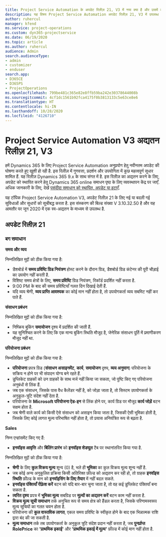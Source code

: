 ```yaml
---
title: Project Service Automation के अपडेट रिलीज़ 21, V3 में नया क्या है और उसमें क्या परिवर्तन हुआ है
description: यह विषय Project Service Automation अपडेट रिलीज़ 21, V3 में उपलब्ध सुविधाओं और सुधारों को सूचीबद्ध करता है.
author: ruhercul
manager: kfend
ms.service: project-operations
ms.custom: dyn365-projectservice
ms.date: 06/19/2020
ms.topic: article
ms.author: ruhercul
audience: Admin
search.audienceType:
- admin
- customizer
- enduser
search.app:
- D365CE
- D365PS
- ProjectOperations
ms.openlocfilehash: 799be481c365e82e8ffb59ba242e30378644008b
ms.sourcegitcommit: 4cf1dc1561b92fca4175f0b3813133c5e63ce8e6
ms.translationtype: HT
ms.contentlocale: hi-IN
ms.lasthandoff: 10/28/2020
ms.locfileid: "4126710"
---
```

# <a name="project-service-automation-update-release-21-v3"></a>Project Service Automation V3 अद्यतन रिलीज़ 21, V3

हमें Dynamics 365 के लिए Project Service Automation अनुप्रयोग हेतु नवीनतम अपडेट की घोषणा करते हुए खुशी हो रही है. इस रिलीज़ में गुणवत्ता, प्रदर्शन और उपयोगिता में कुछ महत्वपूर्ण सुधार शामिल हैं. यह रिलीज़ Dynamics 365 9.x के साथ संगत में है. इस रिलीज़ का अद्यतन करने के लिए, अपडेट को स्थापित करने हेतु Dynamics 365 online समाधन पृष्ठ के लिए व्यवस्थापन केंद्र पर जाएँ. अधिक जानकारी के लिए, देखें [पसंदीदा समाधान को स्थापित, अपडेट या हटाएँ](https://docs.microsoft.com/power-platform/admin/install-remove-preferred-solution).

यह टॉपिक Project Service Automation V3, अपडेट रिलीज़ 21 के लिए नई या बदली गई सुविधाओं और सुधारों को सूचीबद्ध करता है. इस संस्करण की बिल्ड संख्या V 3.10.32.50 है और यह आमतौर पर जून 2020 में एक स्व-अद्यतन के माध्यम से उपलब्ध है.

## <a name="update-release-21"></a>अपडेट रिलीज़ 21

### <a name="bug-fixes"></a>बग समाधान

**समय और व्यय**

निम्नलिखित मुद्दों को ठीक किया गया है:

- डैशबोर्ड में **समय प्रविष्टि ग्रिड नियंत्रण** होस्ट करने के दौरान ग्रिड, डैशबोर्ड ग्रिड कंटेनर की पूरी चौड़ाई का उपयोग नहीं करती है.
- विशिष्ट समय क्षेत्रों के लिए, **समय प्रविष्टि** ग्रिड नियंत्रण, रिकॉर्ड प्रदर्शित नहीं करता है.
- 9:00 PM के बाद की समय प्रविष्टियाँ गलत दिन दिखाई देती हैं.
- यदि व्यय श्रेणी, **व्यय प्राप्ति आवश्यक** का कोई मान नहीं होता है, तो उपयोगकर्ता व्यय सबमिट नहीं कर पाते हैं.

**संसाधन प्रबंधन**

निम्नलिखित मुद्दों को ठीक किया गया है:

- निष्क्रिय बुकिंग **समायोजन** दृश्य में प्रदर्शित की जाती हैं.
- यह सुनिश्चित करने के लिए कि एक मान्य बुकिंग स्थिति मौजूद है, जेनेरिक संसाधन पूर्ति में प्रमाणीकरण मौजूद नहीं था.

**परियोजना प्रबंधन**

निम्नलिखित मुद्दों को ठीक किया गया है:

- **परियोजना** प्रपत्र ग्रिड (**संसाधन असाइनमेंट**, **कार्य**, **समायोजन** दृश्य, **व्यय अनुमान**) परियोजना के सक्रिय न होने पर भी संपादन योग्य बने रहते हैं.
- डुप्लिकेट ग्राहकों को उन ग्राहकों के साथ मर्ज नहीं किया जा सकता, जो पुष्टि किए गए परियोजना अनुबंधों से लिंक हैं.
- जब एक संसाधन, जिसके पास वैध कैलेंडर नहीं है, को जोड़ा जाता है, तो सिस्टम उपयोगकर्ता के अनुकूल-त्रुटि संदेश नहीं देता है.
- परियोजना के **Microsoft परियोजना ऐड-इन** से लिंक होने पर, कार्य ग्रिड पर मौजूद **कार्य जोड़ें** बटन सक्षम होता है.
- जब श्रेणी वाले कार्य को किसी ऐसे संसाधन को असाइन किया जाता है, जिसकी ऐसी भूमिका होती है, जिसके लिए कोई लागत मूल्य परिभाषित नहीं होता है, तो प्रयास अनियंत्रित रूप से बढ़ता है.

**Sales**

निम्न एन्हांसमेंट किए गए हैं:

- **इनवॉइस आवृत्ति** और **बिलिंग प्रारंभ** को **इनवॉइस शेड्यूल** टैब पर स्थानांतरित किया गया है.

निम्नलिखित मुद्दों को ठीक किया गया है:

- **श्रेणी** के लिए **कुल विक्रय मूल्य** शून्य (0) है, भले ही **भूमिका** का कुल विक्रय मूल्य शून्य नहीं है.
- जब कोई अन्य अनुकूलित प्रक्रिया किसी अतिरिक्त फ़ील्ड को अद्यतन कर रही हो, तो ग्राहक **इनवॉइस स्थिति** फ़ील्ड के मान को **इनवॉइसिंग के लिए तैयार** में नहीं बदल सकते.
- **इनवॉइस पंक्तियाँ रीफ़्रेश करें** बटन को यदि बार-बार चुना जाता है, तो वह कई डुप्लिकेट पंक्तियाँ बना सकता है.
- **त्वरित दृश्य** प्रपत्र में **भूमिका मूल्य** सबग्रिड पर **मूल्यों का अद्यतन करें** बटन काम नहीं करता है.
- **विक्रय मूल्य सूची समाधान** तर्क अनुचित रूप से समय क्षेत्र को हैंडल करता है, जिसके परिणामस्वरूप मूल्य सूचियों का गलत चयन होता है.
- परियोजना की **कुल वास्तविक लागत**, एकल समय प्रविष्टि के स्वीकृत होने के बाद एक भिन्नात्मक राशि द्वारा बंद की जा सकती है.
- **मूल्य समाधान** तर्क तब उपयोगकर्ता के अनुकूल त्रुटि संदेश प्रदान नहीं करता है, जब **पुनर्प्राप्त RolePrice** का **'प्राथमिक इकाई'** और **'प्राथमिक इकाई में मूल्य'** फ़ील्ड में कोई मान नहीं होता है.
